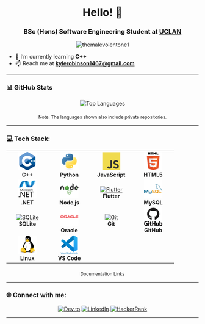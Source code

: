 <h1 align="center">Hello! 👋</h1>
<h3 align="center">BSc (Hons) Software Engineering Student at <a href="https://uclan.ac.uk/" target="_blank">UCLAN</a></h3>

<p align="center">
  <img src="https://komarev.com/ghpvc/?username=themalevolentone1&label=Profile%20views&color=0e75b6&style=flat" alt="themalevolentone1" />
</p>

- 🌱 I’m currently learning **C++**
- 📫 Reach me at **[kylerobinson1467@gmail.com](mailto:kylerobinson1467@gmail.com)**

---

### 📊 GitHub Stats
<p align="center">
  <img src="https://github-readme-stats-git-main-themalevolentone1s-projects.vercel.app/api/top-langs/?username=TheMalevolentOne1&layout=donut&show_icons=true&theme=github_dark&hide_border=true&bg_color=20232a&icon_color=58A6FF&text_color=fff&title_color=58A6FF&count_private=true" alt="Top Languages">
  <p align="center"><sub>Note: The languages shown also include private repositories.</sub></p>
</p>

--- 

### 💻 Tech Stack:
<table align="center"> <tr> <td align="center" width="96"> <a href="https://isocpp.org/" target="_blank"> <img src="https://raw.githubusercontent.com/devicons/devicon/master/icons/cplusplus/cplusplus-original.svg" width="48" height="48" alt="C++" /> </a> <br><b>C++</b> </td> <td align="center" width="96"> <a href="https://www.python.org/doc/" target="_blank"> <img src="https://raw.githubusercontent.com/devicons/devicon/master/icons/python/python-original.svg" width="48" height="48" alt="Python" /> </a> <br><b>Python</b> </td> <td align="center" width="96"> <a href="https://developer.mozilla.org/en-US/docs/Web/JavaScript" target="_blank"> <img src="https://raw.githubusercontent.com/devicons/devicon/master/icons/javascript/javascript-original.svg" width="48" height="48" alt="JavaScript" /> </a> <br><b>JavaScript</b> </td> <td align="center" width="96"> <a href="https://developer.mozilla.org/en-US/docs/Web/HTML" target="_blank"> <img src="https://raw.githubusercontent.com/devicons/devicon/master/icons/html5/html5-original-wordmark.svg" width="48" height="48" alt="HTML5" /> </a> <br><b>HTML5</b> </td> </tr> <tr> <td align="center" width="96"> <a href="https://dotnet.microsoft.com/learn/dotnet/what-is-dotnet" target="_blank"> <img src="https://raw.githubusercontent.com/devicons/devicon/master/icons/dot-net/dot-net-original-wordmark.svg" width="48" height="48" alt=".NET" /> </a> <br><b>.NET</b> </td> <td align="center" width="96"> <a href="https://nodejs.org/en/docs/" target="_blank"> <img src="https://raw.githubusercontent.com/devicons/devicon/master/icons/nodejs/nodejs-original-wordmark.svg" width="48" height="48" alt="Node.js" /> </a> <br><b>Node.js</b> </td> <td align="center" width="96"> <a href="https://docs.flutter.dev/" target="_blank"> <img src="https://www.vectorlogo.zone/logos/flutterio/flutterio-icon.svg" width="48" height="48" alt="Flutter" /> </a> <br><b>Flutter</b> </td> <td align="center" width="96"> <a href="https://dev.mysql.com/doc/" target="_blank"> <img src="https://raw.githubusercontent.com/devicons/devicon/master/icons/mysql/mysql-original-wordmark.svg" width="48" height="48" alt="MySQL" /> </a> <br><b>MySQL</b> </td> </tr> <tr> <td align="center" width="96"> <a href="https://www.sqlite.org/docs.html" target="_blank"> <img src="https://www.vectorlogo.zone/logos/sqlite/sqlite-icon.svg" width="48" height="48" alt="SQLite" /> </a> <br><b>SQLite</b> </td> <td align="center" width="96"> <a href="https://docs.oracle.com/en/" target="_blank"> <img src="https://raw.githubusercontent.com/devicons/devicon/master/icons/oracle/oracle-original.svg" width="48" height="48" alt="Oracle" /> </a> <br><b>Oracle</b> </td> <td align="center" width="96"> <a href="https://git-scm.com/doc" target="_blank"> <img src="https://www.vectorlogo.zone/logos/git-scm/git-scm-icon.svg" width="48" height="48" alt="Git" /> </a> <br><b>Git</b> </td> <td align="center" width="96"> <a href="https://docs.github.com/en" target="_blank"> <img src="https://raw.githubusercontent.com/devicons/devicon/master/icons/github/github-original-wordmark.svg" width="48" height="48" alt="GitHub" /> </a> <br><b>GitHub</b> </td> </tr> <tr> <td align="center" width="96"> <a href="https://www.kernel.org/doc/html/latest/" target="_blank"> <img src="https://raw.githubusercontent.com/devicons/devicon/master/icons/linux/linux-original.svg" width="48" height="48" alt="Linux" /> </a> <br><b>Linux</b> </td> <td align="center" width="96"> <a href="https://code.visualstudio.com/docs" target="_blank"> <img src="https://raw.githubusercontent.com/devicons/devicon/master/icons/vscode/vscode-original-wordmark.svg" width="48" height="48" alt="VS Code" /> </a> <br><b>VS Code</b> </td> </tr> </table> <p align="center"> <sub>Documentation Links</sub> </p>

---

### 🌐 Connect with me:
<p align="center">
  <a href="https://dev.to/the_malevolent_one" target="_blank">
    <img align="center" src="https://raw.githubusercontent.com/rahuldkjain/github-profile-readme-generator/master/src/images/icons/Social/devto.svg" alt="Dev.to" height="30" width="40" />
  </a>
  <a href="https://www.linkedin.com/in/kyle-robinson-4120a0326/" target="_blank">
    <img align="center" src="https://raw.githubusercontent.com/rahuldkjain/github-profile-readme-generator/master/src/images/icons/Social/linked-in-alt.svg" alt="LinkedIn" height="30" width="40" />
  </a>
  <a href="https://www.hackerrank.com/themalevolent1" target="_blank">
    <img align="center" src="https://raw.githubusercontent.com/rahuldkjain/github-profile-readme-generator/master/src/images/icons/Social/hackerrank.svg" alt="HackerRank" height="30" width="40" />
  </a>
</p>

---
